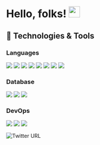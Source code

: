 # Hello, folks! <img src="https://raw.githubusercontent.com/MartinHeinz/MartinHeinz/master/wave.gif" width="30px">


## 🔧 Technologies & Tools

### Languages
![](https://img.shields.io/badge/Code-Laravel-informational?style=flat&logo=laravel&logoColor=white&color=30be8d)
![](https://img.shields.io/badge/Code-codeigniter-informational?style=flat&logo=codeigniter&logoColor=white&color=30be8d)
![](https://img.shields.io/badge/Code-wordpress-informational?style=flat&logo=wordpress&logoColor=white&color=30be8d)
![](https://img.shields.io/badge/Code-NestJs-informational?style=flat&logo=nestjs&logoColor=white&color=30be8d)
![](https://img.shields.io/badge/Code-ReactJs-informational?style=flat&logo=reactjs&logoColor=white&color=30be8d)
![](https://img.shields.io/badge/Code-IOS-informational?style=flat&logo=IOS&logoColor=white&color=30be8d)
![](https://img.shields.io/badge/Code-Vue-informational?style=flat&logo=vue.js&logoColor=white&color=30be8d)
![](https://img.shields.io/badge/Shell-Bash-informational?style=flat&logo=gnu-bash&logoColor=white&color=30be8d)


### Database
![](https://img.shields.io/badge/Code-PostgreSQL-informational?style=flat&logo=postgresql&logoColor=white&color=30be8d)
![](https://img.shields.io/badge/Code-MySQL-informational?style=flat&logo=MySQL&logoColor=white&color=30be8d)
![](https://img.shields.io/badge/Tools-mongodb-informational?style=flat&logo=mongodb&logoColor=white&color=30be8d)

### DevOps
![](https://img.shields.io/badge/Tools-AWS-informational?style=flat&logo=aws&logoColor=white&color=30be8d)
![](https://img.shields.io/badge/Tools-Docker-informational?style=flat&logo=docker&logoColor=white&color=30be8d)
![](https://img.shields.io/badge/Tools-CICD-informational?style=flat&logo=CICD&logoColor=white&color=30be8d)

![Twitter URL](https://img.shields.io/twitter/url?label=Twitter&logo=twitter&logoColor=white&color=30be8d&style=social&url=https%3A%2F%2Ftwitter.com%2FSatendra_Rwt)

<!--
**Satendra-SR/Satendra-SR** is a ✨ _special_ ✨ repository because its `README.md` (this file) appears on your GitHub profile.

Here are some ideas to get you started:


- 🔭 I’m currently working on ...
- 🌱 I’m currently learning ...
- 👯 I’m looking to collaborate on ...
- 🤔 I’m looking for help with ...
- 💬 Ask me about ...
- 📫 How to reach me: ...
- 😄 Pronouns: ...
- ⚡ Fun fact: ...
-->


